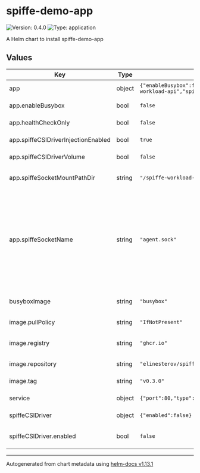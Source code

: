 # spiffe-demo-app

![Version: 0.4.0](https://img.shields.io/badge/Version-0.4.0-informational?style=flat-square) ![Type: application](https://img.shields.io/badge/Type-application-informational?style=flat-square)

A Helm chart to install spiffe-demo-app

## Values

| Key | Type | Default | Description |
|-----|------|---------|-------------|
| app | object | `{"enableBusybox":false,"healthCheckOnly":false,"spiffeCSIDriverInjectionEnabled":true,"spiffeCSIDriverVolume":false,"spiffeSocketMountPathDir":"/spiffe-workload-api","spiffeSocketName":"agent.sock"}` | The App configuration |
| app.enableBusybox | bool | `false` | Enable busybox container |
| app.healthCheckOnly | bool | `false` | Enable health check only mode |
| app.spiffeCSIDriverInjectionEnabled | bool | `true` | SPIRL SPIFFE CSI injeciton enabled |
| app.spiffeCSIDriverVolume | bool | `false` | Add SPIFFE CSIdirver volume |
| app.spiffeSocketMountPathDir | string | `"/spiffe-workload-api"` | SPIFFE Workload API socket mount path |
| app.spiffeSocketName | string | `"agent.sock"` | SPIFFE Workload API socket name exposed by the agent the resulting default socket path will be /spiffe-workload-api/agent.sock spiffeSocketName is a filename from the socket path for the agent |
| busyboxImage | string | `"busybox"` | Image used for busybox when enabled |
| image.pullPolicy | string | `"IfNotPresent"` | The image pull policy |
| image.registry | string | `"ghcr.io"` | The OCI registry to pull the image from |
| image.repository | string | `"elinesterov/spiffe-demo-app"` | The repository within the registry |
| image.tag | string | `"v0.3.0"` | The image tag to pull |
| service | object | `{"port":80,"type":"LoadBalancer"}` | The service type to use |
| spiffeCSIDriver | object | `{"enabled":false}` | SPIFFE CSI driver support |
| spiffeCSIDriver.enabled | bool | `false` | Enable/disable SPIFFE CSI driver support |

----------------------------------------------
Autogenerated from chart metadata using [helm-docs v1.13.1](https://github.com/norwoodj/helm-docs/releases/v1.13.1)
